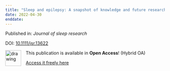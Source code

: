 ```yaml
---
title: "Sleep and epilepsy: A snapshot of knowledge and future research lines."
date: 2022-04-30
enddate:
---
```


Published in: *Journal of sleep research*

DOI: [10.1111/jsr.13622](https://doi.org/10.1111/jsr.13622)

<img src="https://upload.wikimedia.org/wikipedia/commons/thumb/7/77/Open_Access_logo_PLoS_transparent.svg/800px-Open_Access_logo_PLoS_transparent.svg.png" alt="drawing" width="50" align="left"/> &nbsp;&nbsp;&nbsp;This publication is available in **Open Access**! (Hybrid OA)

&nbsp;&nbsp;&nbsp;<a href="https://onlinelibrary.wiley.com/doi/pdfdirect/10.1111/jsr.13622">Access it freely here</a>

